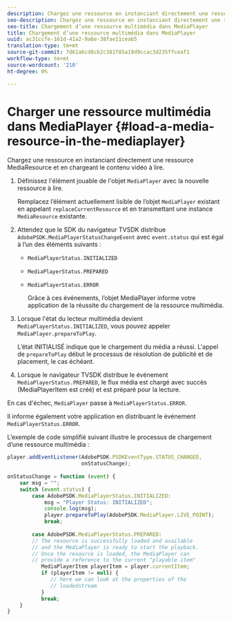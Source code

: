 ```yaml
---
description: Chargez une ressource en instanciant directement une ressource MediaResource et en chargeant le contenu vidéo à lire.
seo-description: Chargez une ressource en instanciant directement une ressource MediaResource et en chargeant le contenu vidéo à lire.
seo-title: Chargement d’une ressource multimédia dans MediaPlayer
title: Chargement d’une ressource multimédia dans MediaPlayer
uuid: ac31ccfe-161d-41a2-9a6e-38fae11ceab5
translation-type: tm+mt
source-git-commit: 7d61a6cd8cb2c381f85a19d9ccac3d235ffceaf1
workflow-type: tm+mt
source-wordcount: '210'
ht-degree: 0%

---
```



# Charger une ressource multimédia dans MediaPlayer {#load-a-media-resource-in-the-mediaplayer}

Chargez une ressource en instanciant directement une ressource MediaResource et en chargeant le contenu vidéo à lire.

1. Définissez l&#39;élément jouable de l&#39;objet `MediaPlayer` avec la nouvelle ressource à lire.

   Remplacez l’élément actuellement lisible de l’objet `MediaPlayer` existant en appelant `replaceCurrentResource` et en transmettant une instance `MediaResource` existante.

1. Attendez que le SDK du navigateur TVSDK distribue `AdobePSDK.MediaPlayerStatusChangeEvent` avec `event.status` qui est égal à l’un des éléments suivants :

   * `MediaPlayerStatus.INITIALIZED`
   * `MediaPlayerStatus.PREPARED`
   * `MediaPlayerStatus.ERROR`

      Grâce à ces événements, l’objet MediaPlayer informe votre application de la réussite du chargement de la ressource multimédia.

1. Lorsque l&#39;état du lecteur multimédia devient `MediaPlayerStatus.INITIALIZED`, vous pouvez appeler `MediaPlayer.prepareToPlay`.

   L’état INITIALISÉ indique que le chargement du média a réussi. L&#39;appel de `prepareToPlay` début le processus de résolution de publicité et de placement, le cas échéant.
1. Lorsque le navigateur TVSDK distribue le événement `MediaPlayerStatus.PREPARED`, le flux média est chargé avec succès (MediaPlayerItem est créé) et est préparé pour la lecture.

En cas d&#39;échec, `MediaPlayer` passe à `MediaPlayerStatus.ERROR`.

Il informe également votre application en distribuant le événement `MediaPlayerStatus.ERROR`.

><!--<a id="example_3774607C6F08473282CF0CB7F3D82373"></a>-->


L’exemple de code simplifié suivant illustre le processus de chargement d’une ressource multimédia :

```js
player.addEventListener(AdobePSDK.PSDKEventType.STATUS_CHANGED,  
                        onStatusChange); 
 
onStatusChange = function (event) { 
    var msg = ""; 
    switch (event.status) { 
        case AdobePSDK.MediaPlayerStatus.INITIALIZED: 
            msg = "Player Status: INITIALIZED"; 
            console.log(msg); 
            player.prepareToPlay(AdobePSDK.MediaPlayer.LIVE_POINT); 
            break; 
 
        case AdobePSDK.MediaPlayerStatus.PREPARED: 
        // The resource is successfully loaded and available 
        // and the MediaPlayer is ready to start the playback. 
        // Once the resource is loaded, the MediaPlayer can 
        // provide a reference to the current "playable item" 
           MediaPlayerItem playerItem = player.currentItem; 
           if (playerItem != null) {  
              // here we can look at the properties of the  
              // loadedstream 
           } 
           break; 
    } 
}
```

